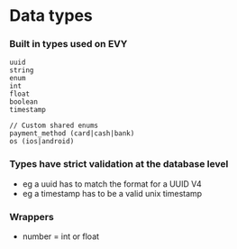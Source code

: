 # Data types

### Built in types used on EVY
```
uuid
string
enum
int
float
boolean
timestamp

// Custom shared enums
payment_method (card|cash|bank)
os (ios|android)
```

### Types have strict validation at the database level
- eg a uuid has to match the format for a UUID V4
- eg a timestamp has to be a valid unix timestamp

### Wrappers
- number = int or float